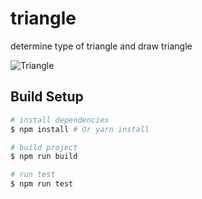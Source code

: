 # triangle
determine type of triangle and draw triangle

![Triangle](triangle_app.gif)

## Build Setup 

``` bash
# install dependencies
$ npm install # Or yarn install

# build project
$ npm run build

# run test
$ npm run test

```
